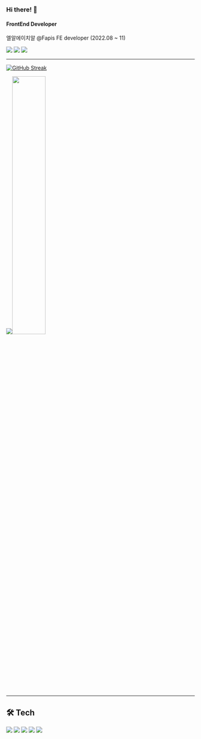 <h3>Hi there! 👋 </h2>

#### FrontEnd Developer  
<span> 엘알에이치알 @Fapis FE developer (2022.08 ~ 11)</span>
  

<a href="https://duck-blog-v2-duck-98.vercel.app/"><img src="https://img.shields.io/badge/Blog-3DDC84?style=for-the-badge&logo=Blogger&logoColor=white"/></a> <a href="https://velog.io/@dduck"><img src="https://img.shields.io/badge/Velog-20C997?style=for-the-badge&logo=Velog&logoColor=white"></a> <a href="https://miniature-river-6e1.notion.site/1f9e3f41d31f49aa954cdb9d1b9bcab4"><img src="https://img.shields.io/badge/Notion-000000?style=for-the-badge&logo=Notion&logoColor=white"></a>
  
---

[![GitHub Streak](https://github-readme-streak-stats.herokuapp.com/?user=Duck-98&theme=tokyonight)](https://git.io/streak-stats)
  
<img src="https://github-readme-stats.vercel.app/api/top-langs/?username=Duck-98&exclude_repo=Duck-98.github.io&layout=compact&theme=tokyonight" /><img src="https://github-readme-stats.vercel.app/api?username=Duck-98&theme=tokyonight&show_icons=true" width="42%" />

---

## 🛠 Tech

<img src="https://img.shields.io/badge/React-61DAFB?style=flat&logo=React&logoColor=white"/> <img src="https://img.shields.io/badge/Typescript-3178C6?style=flat&logo=Typescript&logoColor=white"/> <img src="https://img.shields.io/badge/Redux-764ABC?style=flat&logo=Redux&logoColor=white"/> <img src="https://img.shields.io/badge/React Query-FF4154?style=flat&logo=React Query&logoColor=white"/> <img src="https://img.shields.io/badge/styled-components-DB7093?style=flat&logo=styled-components&logoColor=white"/>




<br/>
<br/>
<br/>

  
